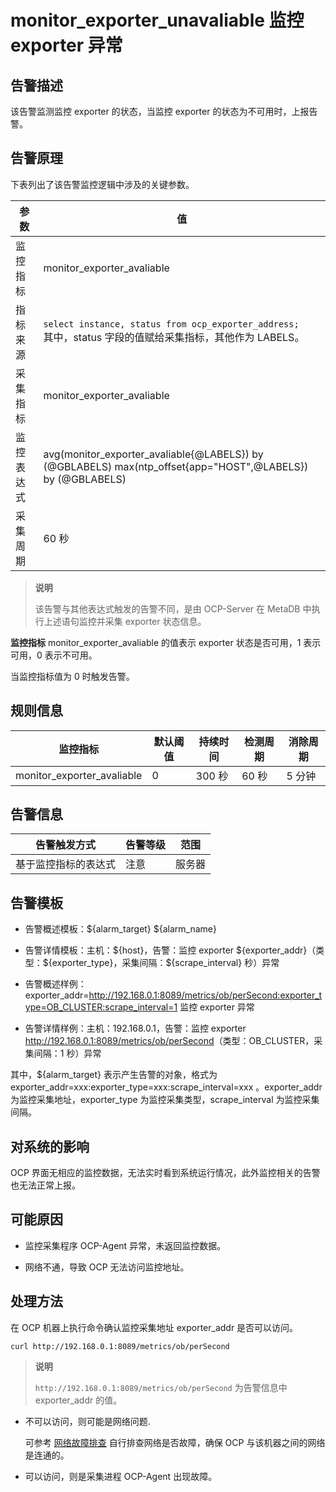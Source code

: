 monitor_exporter_unavaliable 监控 exporter 异常
================================================================

告警描述
-------------------------

该告警监测监控 exporter 的状态，当监控 exporter 的状态为不可用时，上报告警。

告警原理
-------------------------

下表列出了该告警监控逻辑中涉及的关键参数。

|  参数   |                                                               值                                                               |
|-------|-------------------------------------------------------------------------------------------------------------------------------|
| 监控指标  | monitor_exporter_avaliable                                                                                                    |
| 指标来源  | ` select instance, status from ocp_exporter_address; `</br>其中，status 字段的值赋给采集指标，其他作为 LABELS。   |
| 采集指标  | monitor_exporter_avaliable                                                                                                    |
| 监控表达式 | avg(monitor_exporter_avaliable{@LABELS}) by (@GBLABELS) max(ntp_offset{app="HOST",@LABELS}) by (@GBLABELS)                    |
| 采集周期  | 60 秒                                                                                                                          |

> **说明**
>
> 该告警与其他表达式触发的告警不同，是由 OCP-Server 在 MetaDB 中执行上述语句监控并采集 exporter 状态信息。

**监控指标** monitor_exporter_avaliable 的值表示 exporter 状态是否可用，1 表示可用，0 表示不可用。

当监控指标值为 0 时触发告警。

**规则信息**
-----------------------------

|            监控指标            | 默认阈值 | 持续时间  | 检测周期 | 消除周期 |
|----------------------------|------|-------|------|------|
| monitor_exporter_avaliable | 0    | 300 秒 | 60 秒 | 5 分钟 |

**告警信息**
-----------------------------

|   告警触发方式   | 告警等级 | 范围  |
|------------|------|-----|
| 基于监控指标的表达式 | 注意   | 服务器 |

**告警模板**
-----------------------------

* 告警概述模板：\${alarm_target} ${alarm_name}

* 告警详情模板：主机：\${host}，告警：监控 exporter \${exporter_addr}（类型：\${exporter_type}，采集间隔：${scrape_interval} 秒）异常
  
* 告警概述样例：exporter_addr=<http://192.168.0.1:8089/metrics/ob/perSecond:exporter_type=OB_CLUSTER:scrape_interval=1> 监控 exporter 异常
  
* 告警详情样例：主机：192.168.0.1，告警：监控 exporter <http://192.168.0.1:8089/metrics/ob/perSecond>（类型：OB_CLUSTER，采集间隔：1 秒）异常
  
其中，${alarm_target} 表示产生告警的对象，格式为 exporter_addr=xxx:exporter_type=xxx:scrape_interval=xxx 。exporter_addr 为监控采集地址，exporter_type 为监控采集类型，scrape_interval 为监控采集间隔。

**对系统的影响**
-------------------------------

OCP 界面无相应的监控数据，无法实时看到系统运行情况，此外监控相关的告警也无法正常上报。

**可能原因**
-----------------------------

* 监控采集程序 OCP-Agent 异常，未返回监控数据。

* 网络不通，导致 OCP 无法访问监控地址。

**处理方法**
-----------------------------

在 OCP 机器上执行命令确认监控采集地址 exporter_addr 是否可以访问。

```shell
curl http://192.168.0.1:8089/metrics/ob/perSecond
```

> **说明**
>
> `http://192.168.0.1:8089/metrics/ob/perSecond` 为告警信息中 exporter_addr 的值。

* 不可以访问，则可能是网络问题.

  可参考 [网络故障排查](../5.appendix/6.network-troubleshooting.md) 自行排查网络是否故障，确保 OCP 与该机器之间的网络是连通的。
  
* 可以访问，则是采集进程 OCP-Agent 出现故障。
